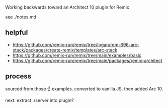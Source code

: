 Working backwards toward an Architect 10 plugin for Remix

see ./notes.md

## helpful

- https://github.com/remix-run/remix/tree/logan/rem-696-arc-stack/packages/create-remix/templates/arc-stack
- https://github.com/remix-run/remix/tree/main/examples/basic
- https://github.com/remix-run/remix/tree/main/packages/remix-architect

## process

sourced from those ☝️ examples. converted to vanilla JS. then added Arc 10.

next: extract ./server into plugin?
